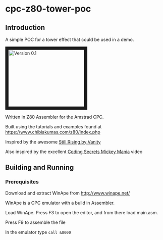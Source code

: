 # cpc-z80-tower-poc

## Introduction

A simple POC for a tower effect that could be used in a demo. 

<a href="http://www.youtube.com/watch?feature=player_embedded&v=9Qd0ZVBiQME
" target="_blank"><img src="http://img.youtube.com/vi/9Qd0ZVBiQME/0.jpg" 
alt="Version 0.1" width="240" height="180" border="10" /></a>

Written in Z80 Assembler for the Amstrad CPC.

Built using the tutorials and examples found at https://www.chibiakumas.com/z80/index.php

Inspired by the awesome [Still Rising by Vanity](https://www.youtube.com/watch?v=wtuojO0Zc90)

Also inspired by the excellent [Coding Secrets Mickey Mania](https://www.youtube.com/watch?v=fV9BqqU17DM) video


## Building and Running

### Prerequisites 

Download and extract WinApe from http://www.winape.net/

WinApe is a CPC emulator with a build in Assembler.

Load WinApe. Press F3 to open the editor, and from there load main.asm.

Press F9 to assemble the file

In the emulator type `call &8000`


